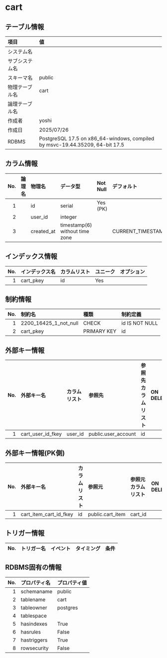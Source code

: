 # cart

## テーブル情報

| 項目                           | 値                                                                                                   |
|:-------------------------------|:-----------------------------------------------------------------------------------------------------|
| システム名                     |                                                                                                      |
| サブシステム名                 |                                                                                                      |
| スキーマ名                     | public                                                                                               |
| 物理テーブル名                 | cart                                                                                                 |
| 論理テーブル名                 |                                                                                                      |
| 作成者                         | yoshi                                                                                                |
| 作成日                         | 2025/07/26                                                                                           |
| RDBMS                          | PostgreSQL 17.5 on x86_64-windows, compiled by msvc-19.44.35209, 64-bit 17.5                         |



## カラム情報

| No. | 論理名                         | 物理名                         | データ型                       | Not Null | デフォルト           | 備考                           |
|----:|:-------------------------------|:-------------------------------|:-------------------------------|:---------|:---------------------|:-------------------------------|
|   1 |                                | id                             | serial                         | Yes (PK) |                      |                                |
|   2 |                                | user_id                        | integer                        |          |                      |                                |
|   3 |                                | created_at                     | timestamp(6) without time zone |          | CURRENT_TIMESTAMP    |                                |



## インデックス情報

| No. | インデックス名                 | カラムリスト                             | ユニーク   | オプション                     | 
|----:|:-------------------------------|:-----------------------------------------|:-----------|:-------------------------------|
|   1 | cart_pkey                      | id                                       | Yes        |                                |



## 制約情報

| No. | 制約名                         | 種類                           | 制約定義                       |
|----:|:-------------------------------|:-------------------------------|:-------------------------------|
|   1 | 2200_16425_1_not_null          | CHECK                          | id IS NOT NULL                 |
|   2 | cart_pkey                      | PRIMARY KEY                    | id                             |



## 外部キー情報

| No. | 外部キー名                     | カラムリスト                             | 参照先                         | 参照先カラムリスト                       | ON DELETE    | ON UPDATE    |
|----:|:-------------------------------|:-----------------------------------------|:-------------------------------|:-----------------------------------------|:-------------|:-------------|
|   1 | cart_user_id_fkey              | user_id                                  | public.user_account            | id                                       |              |              |



## 外部キー情報(PK側)

| No. | 外部キー名                     | カラムリスト                             | 参照元                         | 参照元カラムリスト                       | ON DELETE    | ON UPDATE    |
|----:|:-------------------------------|:-----------------------------------------|:-------------------------------|:-----------------------------------------|:-------------|:-------------|
|   1 | cart_item_cart_id_fkey         | id                                       | public.cart_item               | cart_id                                  |              |              |



## トリガー情報

| No. | トリガー名                     | イベント                                 | タイミング           | 条件                           |
|----:|:-------------------------------|:-----------------------------------------|:---------------------|:-------------------------------|



## RDBMS固有の情報

| No. | プロパティ名                   | プロパティ値                                                                                         |
|----:|:-------------------------------|:-----------------------------------------------------------------------------------------------------|
|   1 | schemaname                     | public                                                                                               |
|   2 | tablename                      | cart                                                                                                 |
|   3 | tableowner                     | postgres                                                                                             |
|   4 | tablespace                     |                                                                                                      |
|   5 | hasindexes                     | True                                                                                                 |
|   6 | hasrules                       | False                                                                                                |
|   7 | hastriggers                    | True                                                                                                 |
|   8 | rowsecurity                    | False                                                                                                |


